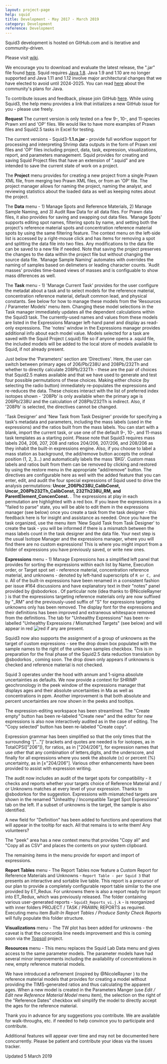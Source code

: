 ```yaml
---
layout: project-page
help: squid
title: Development - May 2017 - March 2019
category: Development
reference: Development
---
```


Squid3 development is hosted on GitHub.com and is iterative and community-driven. 

Please visit [wiki](https://github.com/CIRDLES/Squid/wiki).

We encourage you to download
and evaluate the latest release, the ".jar" file found <a href="https://github.com/CIRDLES/Squid/releases" target="_blank">here</a>.  Squid requires <a href="http://www.oracle.com/technetwork/java/javase/downloads/jre8-downloads-2133155.html" target="_blank">Java 1.8</a>.  Java 1.9 and 1.10 are no longer supported and Java 1.11 and 1.12 involve major architectural changes that we have elected to avoid until 2024-2025.  You can read [here](https://en.wikipedia.org/wiki/Java_version_history) about the community's plans for Java.

To contribute issues and feedback, please join GitHub <a href="https://github.com/" target="_blank">here</a>. While using Squid3,
the help menu provides a link that
initializes a new GitHub issue for you - please use freely.

**Request** The current version is only tested on a few 9-, 10-, and 11-species Prawn xml and 'OP' files.  We would like to have more examples of Prawn files and Squid2.5 tasks in Excel for testing.

The current versions - Squid3-**1.1.n.jar** - provide full workflow
support for processing and interpreting Shrimp data outputs in the form of 
Prawn xml files and 'OP' files including project, data, task, expression, visualizations, report, and parameters management.  Squid provides for creating and saving Squid Project files that have an
extension of ".squid" and are intended to save the current state of work on a project.

The **Project** menu provides for creating a new project from a single Prawn XML file, from merging two Prawn XML files, or from an 'OP' file.   The project manager allows for naming the project,
naming the analyst, and reviewing statistics about the loaded data as well as keeping notes about the project.

The **Data** menu - 1) Manage Spots and Reference Materials, 
2) Manage Sample Naming, and 3) Audit Raw Data for all data files.  For Prawn data files, it also provides for saving and swapping out data files.
  'Manage Spots' supports editing spot names,
filtering spots by name, and setting both the project's reference material spots and 
concentration reference material spots by using the same
filtering feature.  The context menu on the left-side list is accessed by a
right-mouse click and has items for removing a spot and
splitting the data file into two files.  Any modifications to the data file can be saved
to a new file if needed.  Note that saving the project preserves the changes to the
data within the project file but without changing the source data file.  'Manage Sample Naming' automates with overrides the naming of samples based on delimeters or leading character counts.  'Audit masses' provides 
time-based views of masses and is configuable to show mass diferences as well.

The **Task** menu - 1) 'Manage Current Task' provides for the user configure the metadat about a task and to select models for the reference material, concentration reference material, default common lead, and physical constants.  See below for how to manage these models from the 'Resources / Parameter Models' menu item. Changing these model selections in the Task manager immediately updates all the dependent calculations within the Squid3 task.  The currently-used names and values from these models are listed in the Expressions Manager left-hand panel and display as read-only expressions.  The 'notes' window in the Expressions manager provides additional info about each model value.  Models selected for a task are saved with the Squid Project (.squid) file so if anyone opens a .squid file, the included models will be added to the local store of models available to Squid, if not already present.  

Just below the 'Parameters' section are 'Directives'.  Here, the user can switch between primary ages of 206/Pb/238U and 208Pb/232Th and whether to directly calculate 208Pb/232Th - these are the pair of choices that Squid2.5 makes available and that we have used to generate and test four possible permutations of these choices.  Making either choice (by selecting the radio button) immediately re-populates the expressions and re-reduces the data.  These choices interact with the list of preferred index isotopes shown - '208Pb' is only available when the primary age is 206Pb/238U and the calculation of 208Pb/232Th is indirect.  Also, if '208Pb' is selected, the directives cannot be changed.

'Task Designer' and 'New Task from Task Designer' provide for specifying a task's metadata and parameters, including the mass labels (used in the expressions) and the ratios built from the mass labels.  You can start with a blank, import the current task, or use one of the default 9-, 10-, and 11-mass task templates as a starting point.  Please note that Squid3 requires mass labels 204, 206, 207, 208 and ratios 204/206, 207/206, and 208/206 as they inhabit the built-in expressions engine.  Also, if you choose to label a mass station as background, the add/remove button accepts the ordinal position (1, 2, 3...) and automatically labels the mass 'BKG'.  Custom mass labels and ratios built from them can be removed by clicking and restored by using the restore menu in the appropriate "add/remove" button.  The directives are configurable here as well with the added feature that you can enter, edit, and audit the four special expressions of Squid used to drive the analysis permutations: **Uncor_206Pb238U_CalibConst, Uncor_208Pb232Th_CalibConst, 232Th238U_RM, and ParentElement_ConcenConst.** . The expressions at play in each permutation are highlighted with a red box.  If you leave the expressions in a "failed to parse" state, you will be able to edit them in the expressions manager (see below) once you create a task from the task designer - this feedback here is for insight and assistance as needed.  Once you have the task organized, use the menu item 'New Squid Task from Task Designer' to create the task - you will be informed if there is a mismatch between the mass labels count in the task designer and the data file.  Your next step is the usual Isotope Manager and the expressions manager, where you will find there are no custom expressions!  This is where you might import from a folder of expressions you have previously saved, or write new ones.

**Expressions** menu - 1) Manage Expressions has a simplified left panel that provides for sorting the expressions within each list by Name, Execution order, or Target spot set - reference material, concentration reference material, and unknowns - denoted by left-hand superscripts of ```R or C, and U```.  All of the built-in expressions have been renamed in a consistent fashion per issue #164 discussions and have explanatory text in their "notes" panel provided by @sbodorkos .  Of particular note (idea thanks to @NicoleRayner ) is that the expressions targeting reference materials only are now suffixed by "\_RM" and the previously-used suffix of "S" for expressions targeting unknowns only has been removed.  The display font for the expressions and their definitions has been improved and extraneous whitespace removed from the definitions.  The tab for "Unhealthy Expressions" has been re-labelled "Unhealthy Expressions / Mismatched Targets" (see below) and will appear in red ![red](https://placehold.it/15/f03c15/000000?text=+) if any are present.

Squid3 now also supports the assignment of a group of unknowns as the target of custom expressions - see the drop down box populated with the sample names to the right of the unknown samples checkbox.  This is in preparation for the final phase of the Squid2.5 data reduction translation by @sbodorkos , coming soon.  The drop down only appears if unknowns is checked and reference material is not checked.

Squid 3 operates under the hood with annum and 1-sigma absolute uncertainties as defaults.  We now provide a context for SHRIMP geochronology in the peek window of the expressions manager that displays ages and their absolute uncertainties in Ma as well as concentrations in ppm.  Another improvement is that both absolute and percent uncertainties are now shown in the peeks and tooltips.

The expression-editing workspace has been streamlined.  The "Create empty" button has been re-labeled "Create new" and the editor for new expressions is also now interactively audited as in the case of editing.  The "Copy selected" button has been re-labeled "Create copy".

Expression grammar has been simplified so that the only times that the surrounding '["..."]' brackets and quotes are needed is for isotopes, as in TotalCPS(["206"]), for ratios, as in ["204/206"], for expression names that use other that any combination of letters,digits, and the underscore, and finally for all expressions where you seek the absolute (±) or percent (%) uncertainty, as in [±"204/206"].  Various other enhancements have been provided to assist with expression writing.

The audit now includes an audit of the target spots for compatibility - it checks and reports whether your targets choice of Reference Material and / or Unknowns matches at every level of your expression.  Thanks to @sbodorkos for the suggestion.  Expressions with mismatched targets are shown in the renamed "Unhealthy / Incompatible Target Spot Expressions" tab on the left.  If a subset of unknowns is the target, the sample is also identified.

A new field for "Definition" has been added to functions and operations that will appear in the tooltip for each.  All that remains is to write them!  Any volunteers?

The "peek" area has a new context menu that provides "Copy all" and "Copy all as CSV" and places the contents on your system clipboard.
     
The remaining items in the menu provide for export and import of expressions.

**Report Tables** menu -  The Report Tables now feature a Custom Report for Reference Materials and Unknowns - ``Report Table - per Squid 3`` that presents an interactive and sortable live table.  This report is a precursor of our plan to provide a completely configurable report table  similar to the one provided by ET_Redux.  For unknowns there is also a report ready for import into ET_Redux, which was previously released.  The folder containing various user-generated reports - ```Squid3_Reports_vi.j.k``` - is reorganized with inner folders PROJECT / TASK / PRAWN; REPORTS as required.  Executing menu item *Built-In Report Tables / Produce Sanity Check Reports* will fully populate this folder structure.

**Visualizations** menu - The TW plot has been added for unknowns - the caveat is that the concordia line needs improvement and this is coming soon via the [Topsoil](https://github.com/CIRDLES/Topsoil) project.

**Resources** menu - This menu replaces the Squid Lab Data menu and gives access to the same parameter models.  The parameter models have had several minor improvements including the availability of concentrations in new, empty reference material models.

We have introduced a refinement (inspired by @NicoleRayner ) to the reference material models that provides for creating a model without providing the TIMS-generated ratios and thus calculating the apparent ages.  When a new model is created in the Parameters Manger (use *Edit / Edit new Reference Material Model* menu item), the selection on the right of the "Reference Dates" checkbox will simplify the model to directly accept the ages for the reference material.

Thank you in advance for any suggestions you contribute.  We are available for walk-throughs, etc.
if needed to help convince you to participate and contribute.

Additional features will appear over time and may not be documented here concurrently.
Please be patient and contribute your ideas via the issues tracker.

Updated 5 March 2019
